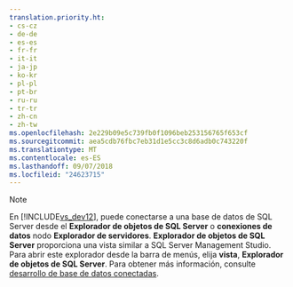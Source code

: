 ```yaml
---
translation.priority.ht:
- cs-cz
- de-de
- es-es
- fr-fr
- it-it
- ja-jp
- ko-kr
- pl-pl
- pt-br
- ru-ru
- tr-tr
- zh-cn
- zh-tw
ms.openlocfilehash: 2e229b09e5c739fb0f1096beb253156765f653cf
ms.sourcegitcommit: aea5cdb76fbc7eb31d1e5cc3c8d6adb0c743220f
ms.translationtype: MT
ms.contentlocale: es-ES
ms.lasthandoff: 09/07/2018
ms.locfileid: "24623715"
---
```

> [!NOTE]
>  En [!INCLUDE[vs_dev12](../../extensibility/includes/vs_dev12_md.md)], puede conectarse a una base de datos de SQL Server desde el **Explorador de objetos de SQL Server** o **conexiones de datos** nodo **Explorador de servidores**. **Explorador de objetos de SQL Server** proporciona una vista similar a SQL Server Management Studio. Para abrir este explorador desde la barra de menús, elija **vista**, **Explorador de objetos de SQL Server**. Para obtener más información, consulte [desarrollo de base de datos conectadas](http://go.microsoft.com/fwlink/?LinkId=233646).